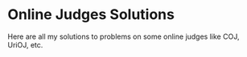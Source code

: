 # Online Judges Solutions
Here are all my solutions to problems on some online judges like COJ, UriOJ, etc.
